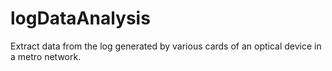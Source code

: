 # logDataAnalysis
Extract data from the log generated by various cards of an optical device in a metro network.
